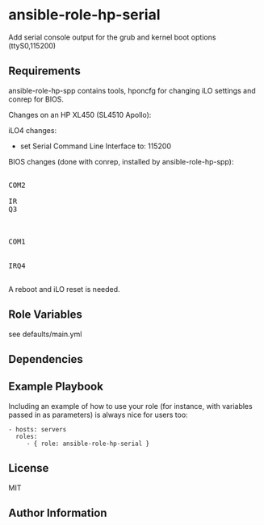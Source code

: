 ansible-role-hp-serial
=========

Add serial console output for the grub and kernel boot options (ttyS0,115200)

Requirements
------------

ansible-role-hp-spp contains tools, hponcfg for changing iLO settings and conrep for BIOS.

Changes on an HP XL450 (SL4510 Apollo):

iLO4 changes:
 - set Serial Command Line Interface to: 115200

BIOS changes (done with conrep, installed by ansible-role-hp-spp):

<pre>
  <Section name="System_COMA" helptext="Settings for UART 1 on systems that support it.">COM2</
Section>
  <Section name="System_COMA_IRQ" helptext="Settings for UART 1 on systems that support it.">IR
Q3</Section>

  <Section name="System_Virtual_Serial_Port" helptext="Virtual Serial Port Settings for systems that support it.">COM1</Section>
  <Section name="System_Virtual_Serial_Port_IRQ" helptext="Virtual Serial Port IRQ Settings for systems that support it.">IRQ4</Section>
</pre>

A reboot and iLO reset is needed.

Role Variables
--------------


see defaults/main.yml

Dependencies
------------


Example Playbook
----------------

Including an example of how to use your role (for instance, with variables passed in as parameters) is always nice for users too:

    - hosts: servers
      roles:
         - { role: ansible-role-hp-serial }

License
-------

MIT

Author Information
------------------

